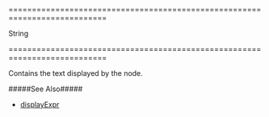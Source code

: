 ===========================================================================
<!--type-->String<!--/type-->
===========================================================================

<!--shortDescription-->
Contains the text displayed by the node.
<!--/shortDescription-->

<!--fullDescription-->
#####See Also#####
- [displayExpr](/Documentation/ApiReference/UI_Widgets/dxTreeView/Configuration/#displayExpr)
<!--/fullDescription-->